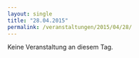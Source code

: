 ```yaml
---
layout: single
title: "28.04.2015"
permalink: /veranstaltungen/2015/04/28/
---
```


Keine Veranstaltung an diesem Tag.

